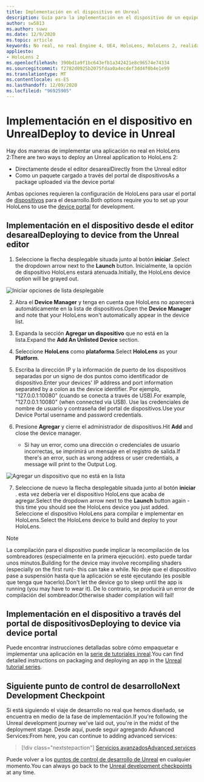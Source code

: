 ```yaml
---
title: Implementación en el dispositivo en Unreal
description: Guía para la implementación en el dispositivo de un equipo inreal a HoloLens 2
author: sw5813
ms.author: suwu
ms.date: 12/9/2020
ms.topic: article
keywords: No real, no real Engine 4, UE4, HoloLens, HoloLens 2, realidad mixta, implementación en dispositivo, PC, documentación, auriculares de realidad mixta, auriculares de realidad mixta de Windows, auriculares de realidad virtual
appliesto:
- HoloLens 2
ms.openlocfilehash: 390bd1a9f1bc643efb1a342421e8c96574e74334
ms.sourcegitcommit: f2782d0925b2075fdaa0a4ecdef3dd4f0b4e1e99
ms.translationtype: MT
ms.contentlocale: es-ES
ms.lasthandoff: 12/09/2020
ms.locfileid: "96925905"
---
```

# <a name="deploy-to-device-in-unreal"></a><span data-ttu-id="b8fcf-104">Implementación en el dispositivo en Unreal</span><span class="sxs-lookup"><span data-stu-id="b8fcf-104">Deploy to device in Unreal</span></span>

<span data-ttu-id="b8fcf-105">Hay dos maneras de implementar una aplicación no real en HoloLens 2:</span><span class="sxs-lookup"><span data-stu-id="b8fcf-105">There are two ways to deploy an Unreal application to HoloLens 2:</span></span>
* <span data-ttu-id="b8fcf-106">Directamente desde el editor desareal</span><span class="sxs-lookup"><span data-stu-id="b8fcf-106">Directly from the Unreal editor</span></span>
* <span data-ttu-id="b8fcf-107">Como un paquete cargado a través del portal de dispositivos</span><span class="sxs-lookup"><span data-stu-id="b8fcf-107">As a package uploaded via the device portal</span></span>

<span data-ttu-id="b8fcf-108">Ambas opciones requieren la configuración de HoloLens para usar el portal de [dispositivos](../platform-capabilities-and-apis/using-the-windows-device-portal.md) para el desarrollo.</span><span class="sxs-lookup"><span data-stu-id="b8fcf-108">Both options require you to set up your HoloLens to use the [device portal](../platform-capabilities-and-apis/using-the-windows-device-portal.md) for development.</span></span>

## <a name="deploying-to-device-from-the-unreal-editor"></a><span data-ttu-id="b8fcf-109">Implementación en el dispositivo desde el editor desareal</span><span class="sxs-lookup"><span data-stu-id="b8fcf-109">Deploying to device from the Unreal editor</span></span>

1. <span data-ttu-id="b8fcf-110">Seleccione la flecha desplegable situada junto al botón **iniciar** .</span><span class="sxs-lookup"><span data-stu-id="b8fcf-110">Select the dropdown arrow next to the **Launch** button.</span></span> <span data-ttu-id="b8fcf-111">Inicialmente, la opción de dispositivo HoloLens estará atenuada.</span><span class="sxs-lookup"><span data-stu-id="b8fcf-111">Initially, the HoloLens device option will be grayed out.</span></span>

![Iniciar opciones de lista desplegable](images/unreal/launch-dropdown.png)

2. <span data-ttu-id="b8fcf-113">Abra el **Device Manager** y tenga en cuenta que HoloLens no aparecerá automáticamente en la lista de dispositivos.</span><span class="sxs-lookup"><span data-stu-id="b8fcf-113">Open the **Device Manager** and note that your HoloLens won't automatically appear in the device list.</span></span>

3. <span data-ttu-id="b8fcf-114">Expanda la sección **Agregar un dispositivo** que no está en la lista.</span><span class="sxs-lookup"><span data-stu-id="b8fcf-114">Expand the **Add An Unlisted Device** section.</span></span>

4. <span data-ttu-id="b8fcf-115">Seleccione **HoloLens** como **plataforma**.</span><span class="sxs-lookup"><span data-stu-id="b8fcf-115">Select **HoloLens** as your **Platform**.</span></span>

5. <span data-ttu-id="b8fcf-116">Escriba la dirección IP y la información de puerto de los dispositivos separadas por un signo de dos puntos como identificador de dispositivo.</span><span class="sxs-lookup"><span data-stu-id="b8fcf-116">Enter your devices' IP address and port information separated by a colon as the device identifier.</span></span> <span data-ttu-id="b8fcf-117">Por ejemplo, "127.0.0.1:10080" (cuando se conecta a través de USB).</span><span class="sxs-lookup"><span data-stu-id="b8fcf-117">For example, "127.0.0.1:10080" (when connected via USB).</span></span> <span data-ttu-id="b8fcf-118">Use las credenciales de nombre de usuario y contraseña del portal de dispositivos.</span><span class="sxs-lookup"><span data-stu-id="b8fcf-118">Use your Device Portal username and password credentials.</span></span>

6. <span data-ttu-id="b8fcf-119">Presione **Agregar** y cierre el administrador de dispositivos.</span><span class="sxs-lookup"><span data-stu-id="b8fcf-119">Hit **Add** and close the device manager.</span></span>
    * <span data-ttu-id="b8fcf-120">Si hay un error, como una dirección o credenciales de usuario incorrectas, se imprimirá un mensaje en el registro de salida.</span><span class="sxs-lookup"><span data-stu-id="b8fcf-120">If there's an error, such as wrong address or user credentials, a message will print to the Output Log.</span></span>

![Agregar un dispositivo que no está en la lista](images/unreal/add-unlisted-device.png)

7. <span data-ttu-id="b8fcf-122">Seleccione de nuevo la flecha desplegable situada junto al botón **iniciar** . esta vez debería ver el dispositivo HoloLens que acaba de agregar.</span><span class="sxs-lookup"><span data-stu-id="b8fcf-122">Select the dropdown arrow next to the **Launch** button again - this time you should see the HoloLens device you just added.</span></span> <span data-ttu-id="b8fcf-123">Seleccione el dispositivo HoloLens para compilar e implementar en HoloLens.</span><span class="sxs-lookup"><span data-stu-id="b8fcf-123">Select the HoloLens device to build and deploy to your HoloLens.</span></span>

>[!NOTE]
><span data-ttu-id="b8fcf-124">La compilación para el dispositivo puede implicar la recompilación de los sombreadores (especialmente en la primera ejecución). esto puede tardar unos minutos.</span><span class="sxs-lookup"><span data-stu-id="b8fcf-124">Building for the device may involve recompiling shaders (especially on the first run)- this can take a while.</span></span> <span data-ttu-id="b8fcf-125">No deje que el dispositivo pase a suspensión hasta que la aplicación se esté ejecutando (es posible que tenga que hacerlo).</span><span class="sxs-lookup"><span data-stu-id="b8fcf-125">Don't let the device go to sleep until the app is running (you may have to wear it).</span></span> <span data-ttu-id="b8fcf-126">De lo contrario, se producirá un error de compilación del sombreador.</span><span class="sxs-lookup"><span data-stu-id="b8fcf-126">Otherwise shader compilation will fail!</span></span>

## <a name="deploying-to-device-via-device-portal"></a><span data-ttu-id="b8fcf-127">Implementación en el dispositivo a través del portal de dispositivos</span><span class="sxs-lookup"><span data-stu-id="b8fcf-127">Deploying to device via device portal</span></span>

<span data-ttu-id="b8fcf-128">Puede encontrar instrucciones detalladas sobre cómo empaquetar e implementar una aplicación en la [serie de tutoriales inreal](tutorials/unreal-uxt-ch6.md#packaging-and-deploying-the-app-via-device-portal).</span><span class="sxs-lookup"><span data-stu-id="b8fcf-128">You can find detailed instructions on packaging and deploying an app in the [Unreal tutorial series](tutorials/unreal-uxt-ch6.md#packaging-and-deploying-the-app-via-device-portal).</span></span>

## <a name="next-development-checkpoint"></a><span data-ttu-id="b8fcf-129">Siguiente punto de control de desarrollo</span><span class="sxs-lookup"><span data-stu-id="b8fcf-129">Next Development Checkpoint</span></span>

<span data-ttu-id="b8fcf-130">Si está siguiendo el viaje de desarrollo no real que hemos diseñado, se encuentra en medio de la fase de implementación.</span><span class="sxs-lookup"><span data-stu-id="b8fcf-130">If you're following the Unreal development journey we've laid out, you're in the midst of the deployment stage.</span></span> <span data-ttu-id="b8fcf-131">Desde aquí, puede seguir agregando Advanced Services:</span><span class="sxs-lookup"><span data-stu-id="b8fcf-131">From here, you can continue to adding advanced services:</span></span>

> [!div class="nextstepaction"]
> [<span data-ttu-id="b8fcf-132">Servicios avanzados</span><span class="sxs-lookup"><span data-stu-id="b8fcf-132">Advanced services</span></span>](unreal-development-overview.md#5-adding-services)

<span data-ttu-id="b8fcf-133">Puede volver a los [puntos de control de desarrollo de Unreal](unreal-development-overview.md#4-streaming-and-deploying-to-a-device) en cualquier momento.</span><span class="sxs-lookup"><span data-stu-id="b8fcf-133">You can always go back to the [Unreal development checkpoints](unreal-development-overview.md#4-streaming-and-deploying-to-a-device) at any time.</span></span>
